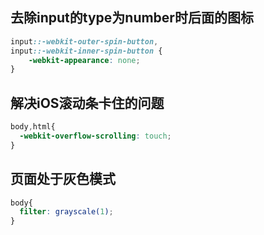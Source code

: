 ## 去除input的type为number时后面的图标
```css
input::-webkit-outer-spin-button,
input::-webkit-inner-spin-button {
    -webkit-appearance: none;
}
```

## 解决iOS滚动条卡住的问题
```css
body,html{
  -webkit-overflow-scrolling: touch;
}
```

## 页面处于灰色模式
```css
body{
  filter: grayscale(1);
}
```